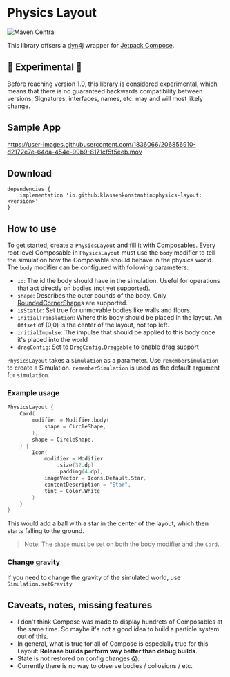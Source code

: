 # Physics Layout
![Maven Central](https://img.shields.io/maven-central/v/io.github.klassenkonstantin/physics-layout?style=flat-square&versionPrefix=0.2)

This library offsers a [dyn4j](https://www.dyn4j.org) wrapper for [Jetpack Compose](https://developer.android.com/jetpack/compose).

## 🚧 Experimental 🚧
Before reaching version 1.0, this library is considered experimental, which means that there is no guaranteed backwards compatibility between versions. Signatures, interfaces, names, etc. may and will most likely change.

## Sample App
https://user-images.githubusercontent.com/1836066/206856910-d2172e7e-64da-454e-99b9-8171cf5f5eeb.mov

## Download
```
dependencies {
    implementation 'io.github.klassenkonstantin:physics-layout:<version>'
}
```

## How to use
To get started, create a `PhysicsLayout` and fill it with Composables. Every root level Composable in `PhysicsLayout` must use the `body` modifier to tell the simulation how the Composable should behave in the physics world. The `body` modifier can be configured with following parameters:
- `id`: The id the body should have in the simulation. Useful for operations that act directly on bodies (not yet supported).
- `shape`: Describes the outer bounds of the body. Only [RoundedCornerShape](https://developer.android.com/reference/kotlin/androidx/compose/foundation/shape/RoundedCornerShape)s are supported.
- `isStatic`: Set true for unmovable bodies like walls and floors.
- `initialTranslation`: Where this body should be placed in the layout. An `Offset` of (0,0) is the center of the layout, not top left.
- `initialImpulse`: The impulse that should be applied to this body once it's placed into the world
- `dragConfig`: Set to `DragConfig.Draggable` to enable drag support

`PhysicsLayout` takes a `Simulation` as a parameter. Use `rememberSimulation` to create a Simulation. `rememberSimulation` is used as the default argument for `simulation`.

### Example usage
```kotlin
PhysicsLayout {
    Card(
        modifier = Modifier.body(
            shape = CircleShape,
        ),
        shape = CircleShape,
    ) {
        Icon(
            modifier = Modifier
                .size(32.dp)
                .padding(4.dp),
            imageVector = Icons.Default.Star,
            contentDescription = "Star",
            tint = Color.White
        )
    }
}
```
This would add a ball with a star in the center of the layout, which then starts falling to the ground.

> Note: The `shape` must be set on both the body modifier and the `Card`.

### Change gravity
If you need to change the gravity of the simulated world, use `Simulation.setGravity`

## Caveats, notes, missing features
- I don't think Compose was made to display hundrets of Composables at the same time. So maybe it's not a good idea to build a particle system out of this.
- In general, what is true for all of Compose is especially true for this Layout: **Release builds perform way better than debug builds**.
- State is not restored on config changes 😱.
- Currently there is no way to observe bodies / collosions / etc.

